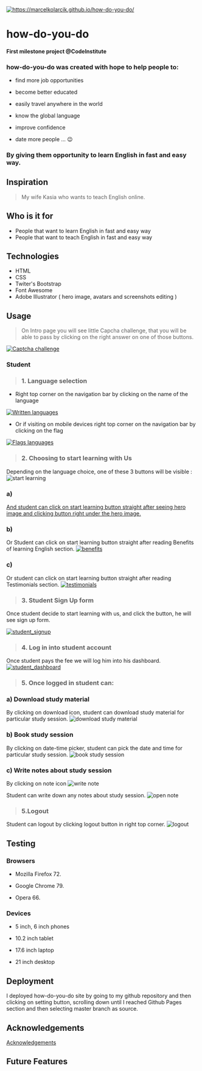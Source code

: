 <a href="https://marcelkolarcik.github.io/how-do-you-do/">
<img src="https://raw.githubusercontent.com/marcelkolarcik/how-do-you-do/master/assets/screenshots/heroimage.gif" title="https://marcelkolarcik.github.io/how-do-you-do/" alt="https://marcelkolarcik.github.io/how-do-you-do/"></a>

# how-do-you-do 

#### First milestone project @CodeInstitute

### how-do-you-do was created with hope to help people to:

* find more job opportunities

* become better educated

* easily travel anywhere in the world

* know the global language

* improve confidence

* date more people ... :wink:

### By giving them opportunity to learn English in fast and easy way.

## Inspiration

> My wife Kasia who wants to teach English online.

## Who  is it for

* People that want to learn English in fast and easy way
* People that want to teach English in fast and easy way

## Technologies

* HTML
* CSS
* Twiter's Bootstrap
* Font Awesome
* Adobe Illustrator ( hero image, avatars and screenshots editing )

## Usage 

> On Intro page you will see little Capcha challenge, that you will be able to pass by
 clicking on the right answer on one of those buttons.
<a href="https://marcelkolarcik.github.io/how-do-you-do/">
<img src="https://raw.githubusercontent.com/marcelkolarcik/how-do-you-do/master/assets/screenshots/captcha.png" title="Captcha challenge" alt="Captcha challenge"></a>


### Student
>  ### 1. Language selection

- Right top corner on the navigation bar by clicking on the name of the language
 <a href="https://marcelkolarcik.github.io/how-do-you-do/en/landing.html">
<img src="https://raw.githubusercontent.com/marcelkolarcik/how-do-you-do/master/assets/screenshots/written_languages.png" title="Written languages" alt="Written languages"></a>


- Or if visiting on mobile devices right top corner on the navigation bar by clicking on the flag
<a href="https://marcelkolarcik.github.io/how-do-you-do/en/landing.html">
<img src="https://raw.githubusercontent.com/marcelkolarcik/how-do-you-do/master/assets/screenshots/flags_languages.png" title="Flags languages" alt="Flags languages"></a>

 

> ### 2. Choosing to start learning with Us

Depending on the language choice, one of these 3 buttons will be visible :
![start learning](https://raw.githubusercontent.com/marcelkolarcik/how-do-you-do/master/assets/screenshots/start.png)

### a)
<a href="https://marcelkolarcik.github.io/how-do-you-do/en/landing.html#start_under_hero">
And student can click on start learning button straight after seeing hero image and clicking button right under the hero image.</a>



### b) 
Or Student can click on start learning button straight after reading Benefits of learning English section.
 <a href="https://marcelkolarcik.github.io/how-do-you-do/en/landing.html#start_under_benefits">
<img src="https://raw.githubusercontent.com/marcelkolarcik/how-do-you-do/master/assets/screenshots/benefits_of.png" title="benefits" alt="benefits"></a>



### c)
Or student can click on start learning button straight after reading Testimonials section.
<a href="https://marcelkolarcik.github.io/how-do-you-do/en/landing.html#start_under_testimonials">
<img src="https://raw.githubusercontent.com/marcelkolarcik/how-do-you-do/master/assets/screenshots/testimonials.png" title="testimonials" alt="testimonials"></a>

> ### 3. Student Sign Up form 

Once student decide to start learning with us, and click the button, he will see sign up form. 

<a href="https://marcelkolarcik.github.io/how-do-you-do/en/student_signup.html">
<img src="https://raw.githubusercontent.com/marcelkolarcik/how-do-you-do/master/assets/screenshots/student_signup.png" title="student_signup" alt="student_signup"></a>
 

> ### 4. Log in into student account

Once student pays the fee we will log him into his dashboard.
<a href="https://marcelkolarcik.github.io/how-do-you-do/en/student_dashboard.html">
<img src="https://raw.githubusercontent.com/marcelkolarcik/how-do-you-do/master/assets/screenshots/student_dashboard.png" title="student_dashboard" alt="student_dashboard"></a>
 
> ### 5.  Once logged in student can:
 
### a) Download study material 
By clicking on download icon, student can download study material for particular study session.
![download study material](https://raw.githubusercontent.com/marcelkolarcik/how-do-you-do/master/assets/screenshots/download_study_material.png)


### b)  Book study session 

By clicking on date-time picker, student can pick the date and time for particular study session.
![ book study session](https://raw.githubusercontent.com/marcelkolarcik/how-do-you-do/master/assets/screenshots/book_session.png)

### c) Write notes about study session 

By clicking on note icon
![write note](https://raw.githubusercontent.com/marcelkolarcik/how-do-you-do/master/assets/screenshots/write_note.png)

Student  can write down any notes about study session.
![open note](https://raw.githubusercontent.com/marcelkolarcik/how-do-you-do/master/assets/screenshots/open_note.png)

> ### 5.Logout

Student  can logout by clicking logout button in right top corner.
![logout](https://raw.githubusercontent.com/marcelkolarcik/how-do-you-do/master/assets/screenshots/logout.png)

## Testing

### Browsers
* Mozilla Firefox 72.

* Google Chrome 79.

* Opera 66.


### Devices

* 5 inch, 6 inch phones

* 10.2 inch tablet

* 17.6 inch laptop

* 21 inch desktop

## Deployment 

I deployed how-do-you-do site by going to my github repository and then clicking on setting button,
scrolling down until I reached Github Pages section and then selecting master branch as source.

## Acknowledgements

[Acknowledgements](ACKNOWLEDGEMENTS.md)
## Future Features